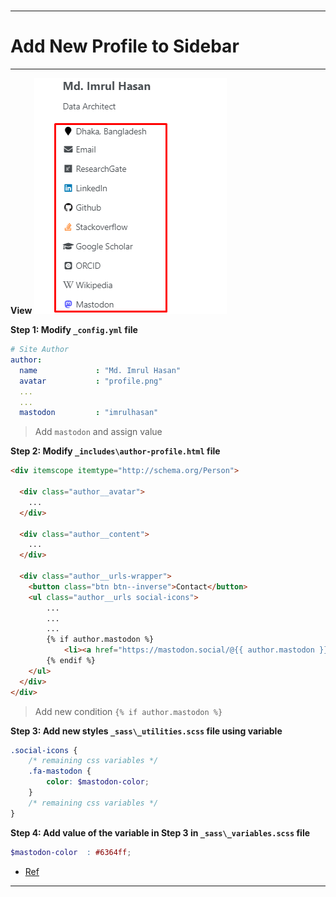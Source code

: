 # 

---

# Add New Profile to Sidebar

---

**View**
![](docx_img/1.png)

**Step 1: Modify `_config.yml` file**

```yml
# Site Author
author:
  name             : "Md. Imrul Hasan"
  avatar           : "profile.png"
  ...
  ...
  mastodon         : "imrulhasan"
```

> Add `mastodon` and assign value

**Step 2: Modify `_includes\author-profile.html` file**

```html
<div itemscope itemtype="http://schema.org/Person">

  <div class="author__avatar">
    ...
  </div>

  <div class="author__content">
    ...
  </div>

  <div class="author__urls-wrapper">
    <button class="btn btn--inverse">Contact</button>
    <ul class="author__urls social-icons">
        ...
        ...
        ...
        {% if author.mastodon %}
            <li><a href="https://mastodon.social/@{{ author.mastodon }}"><i class="fab fa-fw fa-mastodon" aria-hidden="true"></i> Mastodon</a></li>
        {% endif %}
    </ul>
  </div>
</div>
```

> Add new condition `{% if author.mastodon %}`

**Step 3: Add new styles `_sass\_utilities.scss` file using variable**

```scss
.social-icons {
    /* remaining css variables */
    .fa-mastodon {
        color: $mastodon-color;
    }
    /* remaining css variables */
}
```

**Step 4: Add value of the variable in Step 3 in `_sass\_variables.scss` file**

```scss
$mastodon-color  : #6364ff;
```

- [Ref](https://github.com/academicpages/academicpages.github.io/commit/0ff8195d4d91963c8b4ed9e3a0aeb14c09bce1b5)

---










